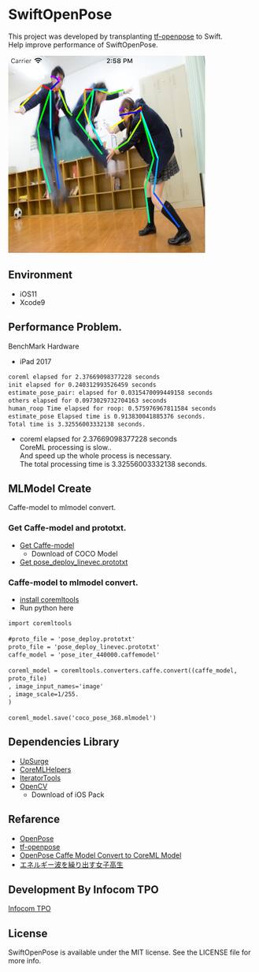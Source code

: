 # SwiftOpenPose

This project was developed by transplanting [tf-openpose](https://github.com/ildoonet/tf-openpose) to Swift.  
Help improve performance of SwiftOpenPose.

![swiftopenpose_result](images/swiftopenpose_result.png)

## Environment
* iOS11
* Xcode9

## Performance Problem.

BenchMark Hardware
  * iPad 2017

```
coreml elapsed for 2.37669098377228 seconds
init elapsed for 0.240312993526459 seconds
estimate_pose_pair: elapsed for 0.0315470099449158 seconds
others elapsed for 0.0973029732704163 seconds
human_roop Time elapsed for roop: 0.575976967811584 seconds
estimate_pose Elapsed time is 0.913830041885376 seconds.
Total time is 3.32556003332138 seconds.
```
* coreml elapsed for 2.37669098377228 seconds  
CoreML processing is slow..  
And speed up the whole process is necessary.  
The total processing time is 3.32556003332138 seconds.  

## MLModel Create

Caffe-model to mlmodel convert.

### Get Caffe-model and prototxt.

* [Get Caffe-model](https://github.com/CMU-Perceptual-Computing-Lab/openpose/blob/master/doc/installation.md)
  * Download of COCO Model
* [Get pose_deploy_linevec.prototxt](https://github.com/CMU-Perceptual-Computing-Lab/openpose/tree/master/models/pose/coco)

### Caffe-model to mlmodel convert.
* [install coremltools](https://pypi.python.org/pypi/coremltools)
* Run python here
```
import coremltools

#proto_file = 'pose_deploy.prototxt'
proto_file = 'pose_deploy_linevec.prototxt'
caffe_model = 'pose_iter_440000.caffemodel'

coreml_model = coremltools.converters.caffe.convert((caffe_model, proto_file)
, image_input_names='image'
, image_scale=1/255.
)

coreml_model.save('coco_pose_368.mlmodel')
```

## Dependencies Library

* [UpSurge](https://github.com/aleph7/Upsurge)
* [CoreMLHelpers](https://github.com/hollance/CoreMLHelpers)
* [IteratorTools](https://github.com/mpangburn/IteratorTools)
* [OpenCV](https://opencv.org/releases.html)
  * Download of iOS Pack

## Refarence

* [OpenPose](https://github.com/CMU-Perceptual-Computing-Lab/openpose)
* [tf-openpose](https://github.com/ildoonet/tf-openpose)
* [OpenPose Caffe Model Convert to CoreML Model](https://gist.github.com/otmb/7b2e1caf3330b97c82dc217af5844ad5)
* [エネルギー波を繰り出す女子高生](https://www.pakutaso.com/20151016274post-6129.html)

## Development By Infocom TPO

[Infocom TPO](https://lab.infocom.co.jp/)

## License

SwiftOpenPose is available under the MIT license. See the LICENSE file for more info.
